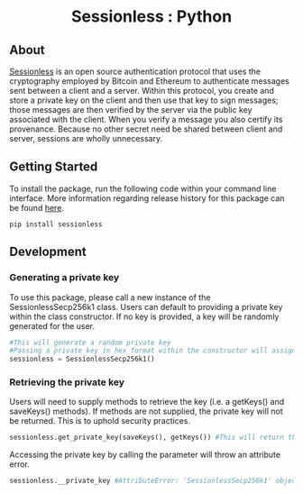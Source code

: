 <div align="center">
    <h1> Sessionless : Python</h1>
</div>

## About

[Sessionless](https://sessionless.org/) is an open source authentication protocol that uses the cryptography employed by Bitcoin and Ethereum to authenticate messages sent between a client and a server. Within this protocol, you create and store a private key on the client and then use that key to sign messages; those messages are then verified by the server via the public key associated with the client. When you verify a message you also certify its provenance. Because no other secret need be shared between client and server, sessions are wholly unnecessary.

## Getting Started 

To install the package, run the following code within your command line interface. More information regarding release history for this package can be found [here](https://pypi.org/project/sessionless/).
```
pip install sessionless
```

## Development 

### Generating a private key
To use this package, please call a new instance of the SessionlessSecp256k1 class. Users can default to providing a private key within the class constructor. If no key is provided, a key will be randomly generated for the user.

```python
#This will generate a random private key
#Passing a private key in hex format within the constructor will assign the value as instance private key
sessionless = SessionlessSecp256k1()
```

### Retrieving the private key
Users will need to supply methods to retrieve the key (i.e. a getKeys() and saveKeys() methods). If methods are not supplied, the private key will not be returned. This is to uphold security practices.
```python
sessionless.get_private_key(saveKeys(), getKeys()) #This will return the encrypted private key
```
Accessing the private key by calling the parameter will throw an attribute error. 

```python
sessionless.__private_key #AttributeError: 'SessionlessSecp256k1' object has no attribute '__private_key'. Did you mean: 'get_private_key'?
```
